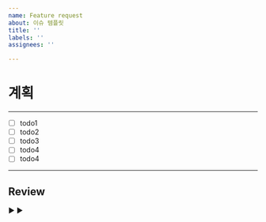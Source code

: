 ```yaml
---
name: Feature request
about: 이슈 템플릿
title: ''
labels: ''
assignees: ''

---
```


# 계획
- - -
- [ ] todo1
- [ ] todo2
- [ ] todo3
- [ ] todo4
- [ ] todo4

* * *
## Review
▶
▶
